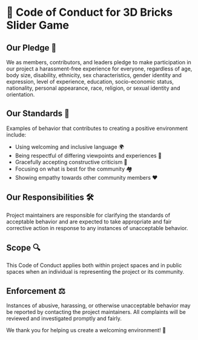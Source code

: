 # 📜 Code of Conduct for 3D Bricks Slider Game

## Our Pledge 🤝

We as members, contributors, and leaders pledge to make participation in our project a harassment-free experience for everyone, regardless of age, body size, disability, ethnicity, sex characteristics, gender identity and expression, level of experience, education, socio-economic status, nationality, personal appearance, race, religion, or sexual identity and orientation.

## Our Standards 🌈

Examples of behavior that contributes to creating a positive environment include:

- Using welcoming and inclusive language 🌍
- Being respectful of differing viewpoints and experiences 💬
- Gracefully accepting constructive criticism 🙏
- Focusing on what is best for the community 🏘️
- Showing empathy towards other community members ❤️

## Our Responsibilities 🛠️

Project maintainers are responsible for clarifying the standards of acceptable behavior and are expected to take appropriate and fair corrective action in response to any instances of unacceptable behavior.

## Scope 🔍

This Code of Conduct applies both within project spaces and in public spaces when an individual is representing the project or its community.

## Enforcement ⚖️

Instances of abusive, harassing, or otherwise unacceptable behavior may be reported by contacting the project maintainers. All complaints will be reviewed and investigated promptly and fairly.

We thank you for helping us create a welcoming environment! 🌟
